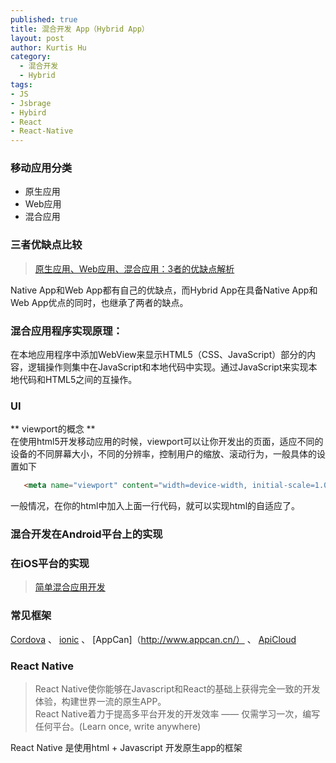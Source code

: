 ```yaml
--- 
published: true
title: 混合开发 App（Hybrid App）
layout: post
author: Kurtis Hu
category: 
  - 混合开发
  - Hybrid
tags: 
- JS
- Jsbrage
- Hybird
- React
- React-Native
---
```


###  移动应用分类
  * 原生应用
  * Web应用
  * 混合应用

###  三者优缺点比较  
> [原生应用、Web应用、混合应用：3者的优缺点解析](http://www.leiphone.com/news/201406/12921-keats-difference-native-vs-web-apps.html)
>

Native App和Web App都有自己的优缺点，而Hybrid App在具备Native App和Web App优点的同时，也继承了两者的缺点。  

### 混合应用程序实现原理：  
在本地应用程序中添加WebView来显示HTML5（CSS、JavaScript）部分的内容，逻辑操作则集中在JavaScript和本地代码中实现。通过JavaScript来实现本地代码和HTML5之间的互操作。

### UI
** viewport的概念 **   
在使用html5开发移动应用的时候，viewport可以让你开发出的页面，适应不同的设备的不同屏幕大小，不同的分辨率，控制用户的缩放、滚动行为，一般具体的设置如下
``` html
   <meta name="viewport" content="width=device-width, initial-scale=1.0, maximum-scale=1.0, user-scalable=0">
```
一般情况，在你的html中加入上面一行代码，就可以实现html的自适应了。  


### 混合开发在Android平台上的实现   

### 在iOS平台的实现

> [简单混合应用开发](http://bbs.gfan.com/android-6198184-1-1.html)  

### 常见框架
[Cordova](http://cordova.apache.org/) 、 [ionic](http://ionicframework.com/) 、 [AppCan]（http://www.appcan.cn/） 、 [ApiCloud](http://www.apicloud.com/)   

### React Native
> React Native使你能够在Javascript和React的基础上获得完全一致的开发体验，构建世界一流的原生APP。  
> React Native着力于提高多平台开发的开发效率 —— 仅需学习一次，编写任何平台。(Learn once, write anywhere)

React Native 是使用html + Javascript 开发原生app的框架

<br/>
